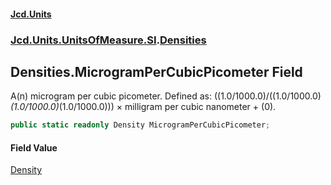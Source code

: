 #### [Jcd.Units](index.md 'index')
### [Jcd.Units.UnitsOfMeasure.SI](Jcd.Units.UnitsOfMeasure.SI.md 'Jcd.Units.UnitsOfMeasure.SI').[Densities](Densities.md 'Jcd.Units.UnitsOfMeasure.SI.Densities')

## Densities.MicrogramPerCubicPicometer Field

A(n) microgram per cubic picometer. Defined as: ((1.0/1000.0)/((1.0/1000.0)*(1.0/1000.0)*(1.0/1000.0))) × milligram per cubic nanometer + (0).

```csharp
public static readonly Density MicrogramPerCubicPicometer;
```

#### Field Value
[Density](Density.md 'Jcd.Units.UnitTypes.Density')